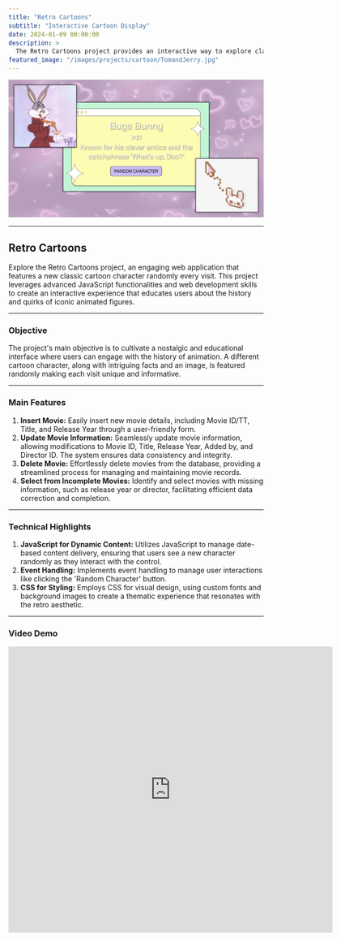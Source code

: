 ```yaml
---
title: "Retro Cartoons"
subtitle: "Interactive Cartoon Display"
date: 2024-01-09 00:00:00
description: >
  The Retro Cartoons project provides an interactive way to explore classic animated characters through a daily feature system. Using JavaScript and web development techniques, this project allows users to discover fun facts about beloved cartoon characters on specific dates. It emphasizes dynamic content delivery, event handling,and learning about animation history!
featured_image: "/images/projects/cartoon/TomandJerry.jpg"
---
```


![](/images/projects/cartoon/RetroCartoon.png)

---

## Retro Cartoons

Explore the Retro Cartoons project, an engaging web application that features a new classic cartoon character randomly every visit. This project leverages advanced JavaScript functionalities and web development skills to create an interactive experience that educates users about the history and quirks of iconic animated figures.

---

### Objective

The project's main objective is to cultivate a nostalgic and educational interface where users can engage with the history of animation. A different cartoon character, along with intriguing facts and an image, is featured randomly making each visit unique and informative.

---

### Main Features

1. **Insert Movie:** Easily insert new movie details, including Movie ID/TT, Title, and Release Year through a user-friendly form.
2. **Update Movie Information:** Seamlessly update movie information, allowing modifications to Movie ID, Title, Release Year, Added by, and Director ID. The system ensures data consistency and integrity.
3. **Delete Movie:** Effortlessly delete movies from the database, providing a streamlined process for managing and maintaining movie records.
4. **Select from Incomplete Movies:** Identify and select movies with missing information, such as release year or director, facilitating efficient data correction and completion.

---

### Technical Highlights

1. **JavaScript for Dynamic Content:** Utilizes JavaScript to manage date-based content delivery, ensuring that users see a new character randomly as they interact with the control.
2. **Event Handling:** Implements event handling to manage user interactions like clicking the 'Random Character' button.
3. **CSS for Styling:** Employs CSS for visual design, using custom fonts and background images to create a thematic experience that resonates with the retro aesthetic.

---

### Video Demo

<iframe src="https://player.vimeo.com/video/941623504?h=33e8b0a14f" width="640" height="564" frameborder="0" allow="autoplay; fullscreen" allowfullscreen></iframe>

